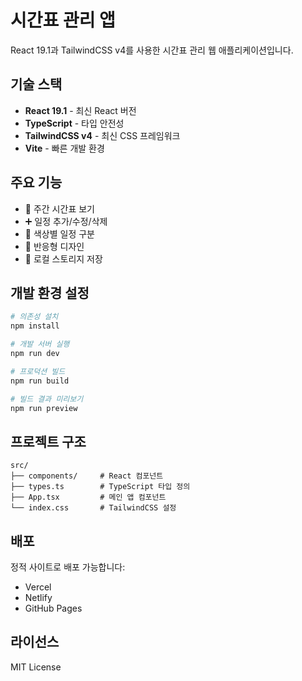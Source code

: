 # 시간표 관리 앱

React 19.1과 TailwindCSS v4를 사용한 시간표 관리 웹 애플리케이션입니다.

## 기술 스택

- **React 19.1** - 최신 React 버전
- **TypeScript** - 타입 안전성
- **TailwindCSS v4** - 최신 CSS 프레임워크
- **Vite** - 빠른 개발 환경

## 주요 기능

- 📅 주간 시간표 보기
- ➕ 일정 추가/수정/삭제
- 🎨 색상별 일정 구분
- 📱 반응형 디자인
- 💾 로컬 스토리지 저장

## 개발 환경 설정

```bash
# 의존성 설치
npm install

# 개발 서버 실행
npm run dev

# 프로덕션 빌드
npm run build

# 빌드 결과 미리보기
npm run preview
```

## 프로젝트 구조

```
src/
├── components/     # React 컴포넌트
├── types.ts        # TypeScript 타입 정의
├── App.tsx         # 메인 앱 컴포넌트
└── index.css       # TailwindCSS 설정
```

## 배포

정적 사이트로 배포 가능합니다:

- Vercel
- Netlify
- GitHub Pages

## 라이선스

MIT License

